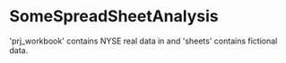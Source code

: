 # SomeSpreadSheetAnalysis
'prj_workbook' contains NYSE real data in and 'sheets' contains fictional data.
